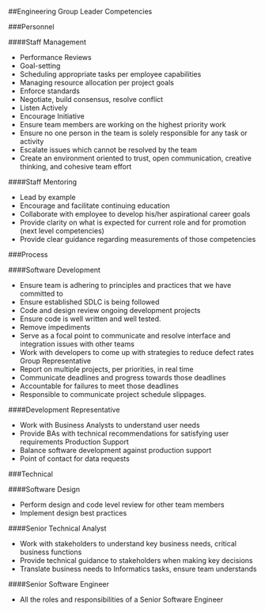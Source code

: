 ##Engineering Group Leader Competencies
###Personnel
####Staff Management
* Performance Reviews* Goal-setting* Scheduling appropriate tasks per employee capabilities* Managing resource allocation per project goals* Enforce standards* Negotiate, build consensus, resolve conflict* Listen Actively* Encourage Initiative* Ensure team members are working on the highest priority work* Ensure no one person in the team is solely responsible for any task or activity* Escalate issues which cannot be resolved by the team* Create an environment oriented to trust, open communication, creative thinking, and cohesive team effort 
####Staff Mentoring* Lead by example* Encourage and facilitate continuing education* Collaborate with employee to develop his/her aspirational career goals* Provide clarity on what is expected for current role and for promotion (next level competencies)* Provide clear guidance regarding measurements of those competencies
###Process
####Software Development* Ensure team is adhering to principles and practices that we have committed to* Ensure established SDLC is being followed* Code and design review ongoing development projects* Ensure code is well written and well tested.* Remove impediments* Serve as a focal point to communicate and resolve interface and integration issues with other teams* Work with developers to come up with strategies to reduce defect rates Group Representative* Report on multiple projects, per priorities, in real time* Communicate deadlines and progress towards those deadlines* Accountable for failures to meet those deadlines* Responsible to communicate project schedule slippages.
####Development Representative* Work with Business Analysts to understand user needs* Provide BAs with technical recommendations for satisfying user requirements Production Support* Balance software development against production support* Point of contact for data requests

###Technical
####Software Design* Perform design and code level review for other team members* Implement design best practices

####Senior Technical Analyst* Work with stakeholders to understand key business needs, critical business functions* Provide technical guidance to stakeholders when making key decisions* Translate business needs to Informatics tasks, ensure team understands

####Senior Software Engineer* All the roles and responsibilities of a Senior Software Engineer